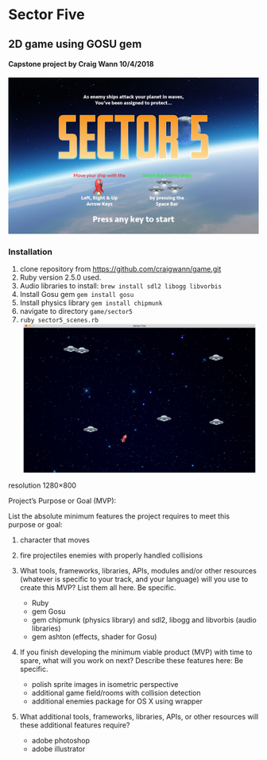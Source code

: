 # Sector Five
## 2D game using GOSU gem
#### Capstone project by Craig Wann 10/4/2018
![splash screen](sector5/images/start_screen.png)
### Installation

1. clone repository from https://github.com/craigwann/game.git
1. Ruby version 2.5.0 used. 
1. Audio libraries to install: `brew install sdl2 libogg libvorbis`
1. Install Gosu gem `gem install gosu`
1. Install physics library `gem install chipmunk`
1. navigate to directory `game/sector5`
1. `ruby sector5_scenes.rb`
![splash screen](sector5/images/screenshot.png)

resolution 1280×800

Project’s Purpose or Goal (MVP): 

List the absolute minimum features the project requires to meet this purpose or goal:

1. character that moves 
1. fire projectiles
enemies with properly handled collisions

1. What tools, frameworks, libraries, APIs, modules and/or other resources (whatever is specific to your track, and your language) will you use to create this MVP? List them all here. Be specific.
    * Ruby
    * gem Gosu
    * gem chipmunk (physics library) and sdl2, libogg and libvorbis (audio libraries)
    * gem ashton (effects, shader for Gosu)

1. If you finish developing the minimum viable product (MVP) with time to spare, what will you work on next? Describe these features here: Be specific.
    * polish sprite images in isometric perspective
    * additional game field/rooms with collision detection
    * additional enemies
package for OS X using wrapper
1. What additional tools, frameworks, libraries, APIs, or other resources will these additional features require?
    * adobe photoshop
    * adobe illustrator